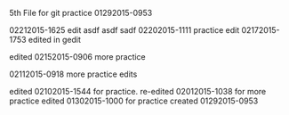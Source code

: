 5th File for git practice 01292015-0953

02212015-1625 edit asdf asdf sadf
02202015-1111 practice edit
02172015-1753 edited in gedit

edited 02152015-0906 more practice

02112015-0918 more practice edits

edited 02102015-1544 for practice.
re-edited 02012015-1038 for more practice
edited 01302015-1000 for practice
created 01292015-0953
